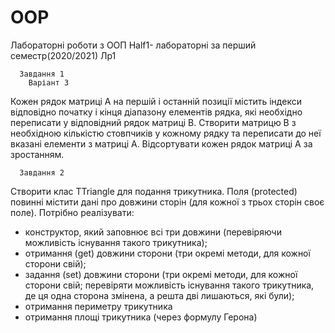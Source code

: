 # OOP
Лабораторні роботи з ООП
Half1- лабораторні за перший семестр(2020/2021)
   Лр1
   
      Завдання 1
        Варіант 3
        
Кожен рядок матриці A на першій і останній позиції містить індекси відповідно початку і кінця діапазону елементів рядка, які необхідно переписати у                             відповідний рядок матриці B. Створити матрицю B з необхідною кількістю стовпчиків у кожному рядку та переписати до неї вказані елементи з матриці A. Відсортувати кожен рядок матриці A за зростанням.
      
      Завдання 2
      
Створити клас TTriangle для подання трикутника. Поля (protected) повинні містити дані про довжини сторін (для кожної з трьох сторін своє поле). Потрібно реалізувати:
* конструктор, який заповнює всі три довжини (перевіряючи можливість існування такого трикутника);
* отримання (get) довжини сторони (три окремі методи, для кожної сторони свій);
* задання (set) довжини сторони (три окремі методи, для кожної сторони свій; перевіряти можливість існування такого трикутника, де ця одна сторона змінена, а решта дві лишаються, які були);
* отримання периметру трикутника
* отримання площі трикутника (через формулу Герона)
